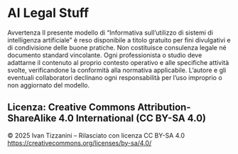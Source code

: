 # AI Legal Stuff
Avvertenza
Il presente modello di “Informativa sull’utilizzo di sistemi di intelligenza artificiale” è reso disponibile a titolo gratuito per fini divulgativi e di condivisione delle buone pratiche.
Non costituisce consulenza legale né documento standard vincolante.
Ogni professionista o studio deve adattarne il contenuto al proprio contesto operativo e alle specifiche attività svolte, verificandone la conformità alla normativa applicabile.
L’autore e gli eventuali collaboratori declinano ogni responsabilità per l’uso improprio o non aggiornato del modello.

## Licenza: Creative Commons Attribution-ShareAlike 4.0 International (CC BY-SA 4.0)
© 2025 Ivan Tizzanini – Rilasciato con licenza CC BY-SA 4.0
https://creativecommons.org/licenses/by-sa/4.0/
